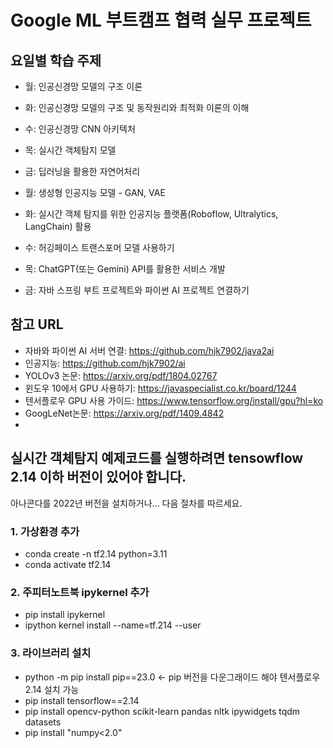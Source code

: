 # Google ML 부트캠프 협력 실무 프로젝트

## 요일별 학습 주제
* 월: 인공신경망 모델의 구조 이론
* 화: 인공신경망 모델의 구조 및 동작원리와 최적화 이론의 이해
* 수: 인공신경망 CNN 아키텍처
* 목: 실시간 객체탐지 모델
* 금: 딥러닝을 활용한 자연어처리

* 월: 생성형 인공지능 모델 - GAN, VAE
* 화: 실시간 객체 탐지를 위한 인공지능 플랫폼(Roboflow, Ultralytics, LangChain) 활용
* 수: 허깅페이스 트랜스포머 모델 사용하기
* 목: ChatGPT(또는 Gemini) API를 활용한 서비스 개발
* 금: 자바 스프링 부트 프로젝트와 파이썬 AI 프로젝트 연결하기


## 참고 URL
* 자바와 파이썬 AI 서버 연결: https://github.com/hjk7902/java2ai
* 인공지능: https://github.com/hjk7902/ai
* YOLOv3 논문: https://arxiv.org/pdf/1804.02767
* 윈도우 10에서 GPU 사용하기: https://javaspecialist.co.kr/board/1244
* 텐서플로우 GPU 사용 가이드: https://www.tensorflow.org/install/gpu?hl=ko
* GoogLeNet논문: https://arxiv.org/pdf/1409.4842
* 


## 실시간 객체탐지 예제코드를 실행하려면 tensowflow 2.14 이하 버전이 있어야 합니다.
아나콘다를 2022년 버전을 설치하거나... 다음 절차를 따르세요.

### 1. 가상환경 추가
* conda create -n tf2.14 python=3.11
* conda activate tf2.14

### 2. 주피터노트북 ipykernel 추가
* pip install ipykernel
* ipython kernel install --name=tf.214 --user

### 3. 라이브러리 설치
* python -m pip install pip==23.0   <- pip 버전을 다운그래이드 해야 텐서플로우 2.14 설치 가능
* pip install tensorflow==2.14 
* pip install opencv-python scikit-learn pandas nltk ipywidgets tqdm datasets
* pip install "numpy<2.0"
